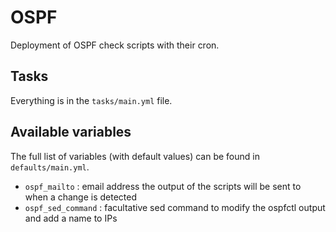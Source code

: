 # OSPF

Deployment of OSPF check scripts with their cron.

## Tasks

Everything is in the `tasks/main.yml` file.

## Available variables

The full list of variables (with default values) can be found in `defaults/main.yml`.

  * `ospf_mailto` : email address the output of the scripts will be sent to when a change is detected
  * `ospf_sed_command` : facultative sed command to modify the ospfctl output and add a name to IPs

